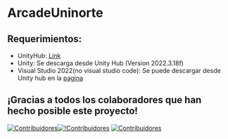 # ArcadeUninorte
 
## Requerimientos:
- UnityHub: [Link](https://unity.com/es/download)
- Unity: Se descarga desde Unity Hub (Version 2022.3.18f)
- Visual Studio 2022(no visual studio code): Se puede descargar desde Unity hub en la [pagina](https://visualstudio.microsoft.com/es/)

## **¡Gracias a todos los colaboradores que han hecho posible este proyecto!**

[![Contribuidores](https://contrib.rocks/image?repo=proyectosuninorte/ArcadeUninorte)](https://github.com/proyectosuninorte/ArcadeUninorte/graphs/contributors)[![!Contribuidores](https://contrib.rocks/image?repo=proyectosuninorte/NinjaFrogGame)](https://github.com/proyectosuninorte/NinjaFrogGame/graphs/contributors)
[![Contribuidores](https://contrib.rocks/image?repo=proyectosuninorte/AldeaBajoAsalto)](https://github.com/proyectosuninorte/AldeaBajoAsalto/graphs/contributors)
